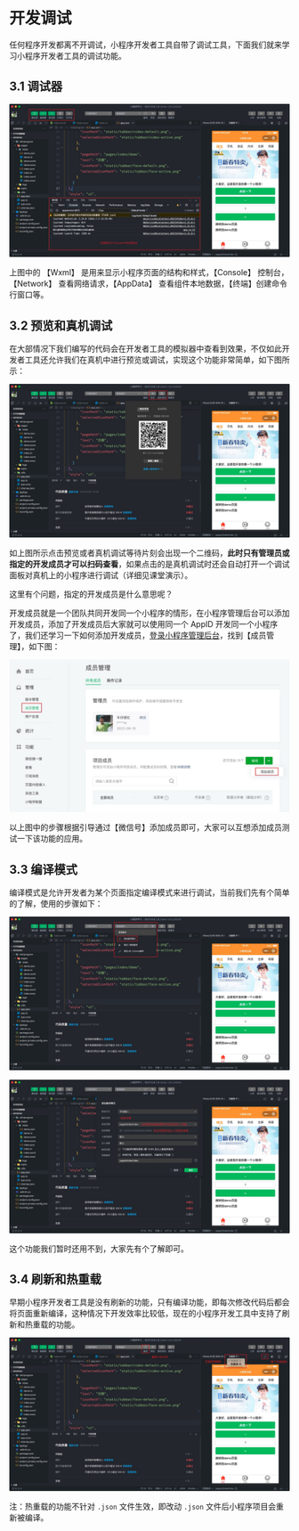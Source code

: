 # 开发调试

任何程序开发都离不开调试，小程序开发者工具自带了调试工具，下面我们就来学习小程序开发者工具的调试功能。

## 3.1 调试器

![调试器](./assets/debug/picture_1.jpg)

上图中的 【Wxml】 是用来显示小程序页面的结构和样式，【Console】 控制台，【Network】 查看网络请求，【AppData】 查看组件本地数据，【终端】创建命令行窗口等。

## 3.2 预览和真机调试

在大部情况下我们编写的代码会在开发者工具的模拟器中查看到效果，不仅如此开发者工具还允许我们在真机中进行预览或调试，实现这个功能非常简单，如下图所示：

![预览和真机调试](./assets/debug/picture_3.jpg)

如上图所示点击预览或者真机调试等待片刻会出现一个二维码，**此时只有管理员或指定的开发成员才可以扫码查看**，如果点击的是真机调试时还会自动打开一个调试面板对真机上的小程序进行调试（详细见课堂演示）。

这里有个问题，指定的开发成员是什么意思呢？

开发成员就是一个团队共同开发同一个小程序的情形，在小程序管理后台可以添加开发成员，添加了开发成员后大家就可以使用同一个 AppID 开发同一个小程序了，我们还学习一下如何添加开发成员，[登录小程序管理后台](https://mp.weixin.qq.com/)，找到【成员管理】，如下图：

![预览和真机调试](./assets/debug/picture_5.jpg)

以上图中的步骤根据引导通过【微信号】添加成员即可，大家可以互想添加成员测试一下该功能的应用。

## 3.3 编译模式

编译模式是允许开发者为某个页面指定编译模式来进行调试，当前我们先有个简单的了解，使用的步骤如下：

![编译模式](./assets/debug/picture_7.jpg)

![编译模式](./assets/debug/picture_9.jpg)

这个功能我们暂时还用不到，大家先有个了解即可。

## 3.4 刷新和热重载

早期小程序开发者工具是没有刷新的功能，只有编译功能，即每次修改代码后都会将页面重新编译，这种情况下开发效率比较低，现在的小程序开发工具中支持了刷新和热重载的功能。

![刷新和热重载](./assets/debug/picture_11.jpg)

注：热重载的功能不针对 `.json` 文件生效，即改动 `.json` 文件后小程序项目会重新被编译。
